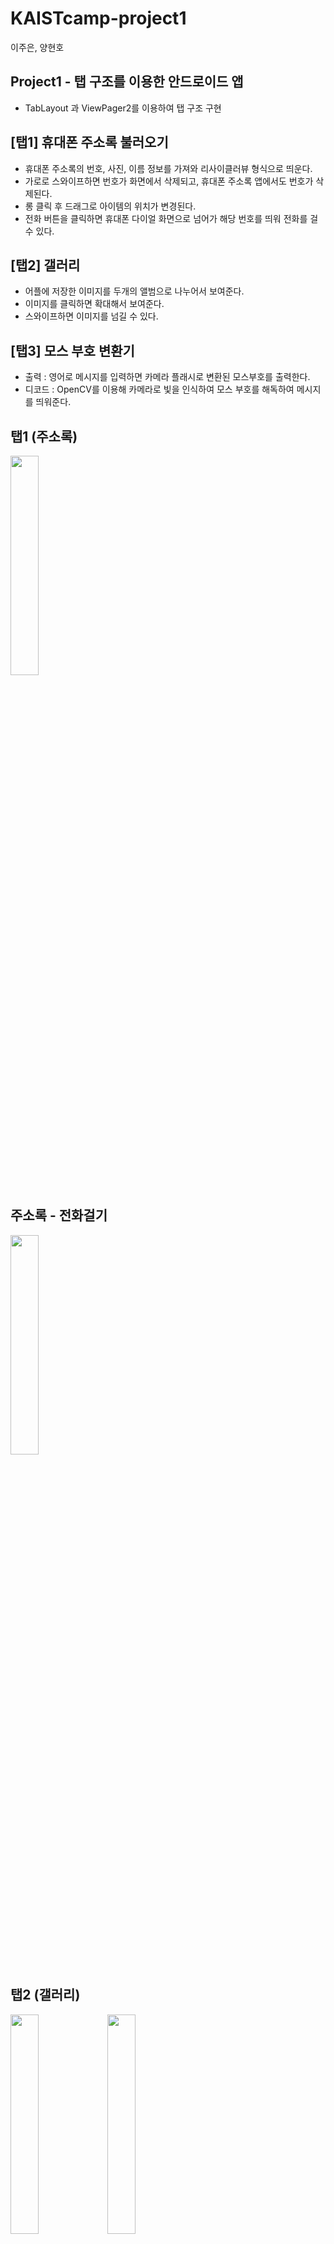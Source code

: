 # KAISTcamp-project1   
이주은, 양현호   
## Project1 - 탭 구조를 이용한 안드로이드 앱     
- TabLayout 과 ViewPager2를 이용하여 탭 구조 구현   
   
## [탭1] 휴대폰 주소록 불러오기   
- 휴대폰 주소록의 번호, 사진, 이름 정보를 가져와 리사이클러뷰 형식으로 띄운다.   
- 가로로 스와이프하면 번호가 화면에서 삭제되고, 휴대폰 주소록 앱에서도 번호가 삭제된다.     
- 롱 클릭 후 드래그로 아이템의 위치가 변경된다.
- 전화 버튼을 클릭하면 휴대폰 다이얼 화면으로 넘어가 해당 번호를 띄워 전화를 걸 수 있다.   
    
## [탭2] 갤러리   
- 어플에 저장한 이미지를 두개의 앨범으로 나누어서 보여준다.
- 이미지를 클릭하면 확대해서 보여준다.
- 스와이프하면 이미지를 넘길 수 있다.
   
## [탭3] 모스 부호 변환기   
- 출력 : 영어로 메시지를 입력하면 카메라 플래시로 변환된 모스부호를 출력한다.   
- 디코드 : OpenCV를 이용해 카메라로 빛을 인식하여 모스 부호를 해독하여 메시지를 띄워준다.   

## 탭1 (주소록)
<img src = "https://user-images.githubusercontent.com/77712822/124542052-a070bd80-de5d-11eb-961e-ac890ab981e8.jpg" width="30%" height = "30%">

## 주소록 - 전화걸기
<img src = "https://user-images.githubusercontent.com/77712822/124542556-8edbe580-de5e-11eb-9f1c-28c821285e88.jpg" width="30%" height = "30%">

## 탭2 (갤러리)
<img src = "https://user-images.githubusercontent.com/77712822/124542132-c39b6d00-de5d-11eb-85d1-f36bdc0d5ecf.jpg" width="30%" height = "30%">
<img src = "https://user-images.githubusercontent.com/77712822/124542153-ce560200-de5d-11eb-8d13-2546e44d6214.jpg" width="30%" height = "30%">

## 탭3 (모스부호 변환기)
<img src = "https://user-images.githubusercontent.com/77712822/124542175-da41c400-de5d-11eb-8d02-9aa23c29d6bf.jpg" width="30%" height = "30%">



